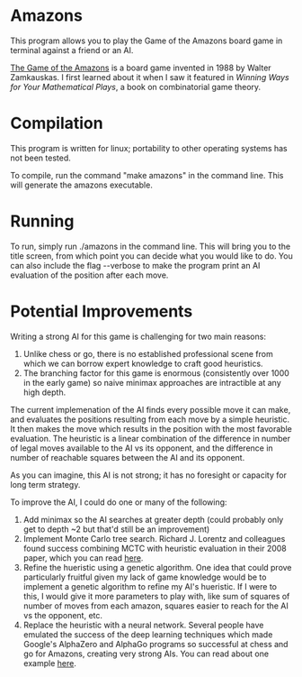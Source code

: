 # Amazons

This program allows you to play the Game of the Amazons board game in terminal against a friend or an AI.

[The Game of the Amazons](https://en.wikipedia.org/wiki/Game_of_the_Amazons) is a board game invented in 1988 by Walter Zamkauskas. I first learned about it when I saw it featured in _Winning Ways for Your Mathematical Plays_, a book on combinatorial game theory.

# Compilation

This program is written for linux; portability to other operating systems has not been tested.

To compile, run the command "make amazons" in the command line. This will generate the amazons executable.

# Running

To run, simply run ./amazons in the command line. This will bring you to the title screen, from which point you can decide what you would like to do. You can also include the flag --verbose to make the program print an AI evaluation of the position after each move.

# Potential Improvements

Writing a strong AI for this game is challenging for two main reasons:
1. Unlike chess or go, there is no established professional scene from which we can borrow expert knowledge to craft good heuristics.
2. The branching factor for this game is enormous (consistently over 1000 in the early game) so naive minimax approaches are intractible at any high depth.

The current implemenation of the AI finds every possible move it can make, and evaluates the positions resulting from each move by a simple heuristic. It then makes the move which results in the position with the most favorable evaluation. The heuristic is a linear combination of the difference in number of legal moves available to the AI vs its opponent, and the difference in number of reachable squares between the AI and its opponent.

As you can imagine, this AI is not strong; it has no foresight or capacity for long term strategy.

To improve the AI, I could do one or many of the following:
1. Add minimax so the AI searches at greater depth (could probably only get to depth ~2 but that'd still be an improvement)
2. Implement Monte Carlo tree search. Richard J. Lorentz and colleagues found success combining MCTC with heuristic evaluation in their 2008 paper, which you can read [here](https://link.springer.com/chapter/10.1007/978-3-540-87608-3_2).
3. Refine the hueristic using a genetic algorithm. One idea that could prove particularly fruitful given my lack of game knowledge would be to implement a genetic algorithm to refine my AI's hueristic. If I were to this, I would give it more parameters to play with, like sum of squares of number of moves from each amazon, squares easier to reach for the AI vs the opponent, etc.
4. Replace the heuristic with a neural network. Several people have emulated the success of the deep learning techniques which made Google's AlphaZero and AlphaGo programs so successful at chess and go for Amazons, creating very strong AIs. You can read about one example [here](https://ieeexplore.ieee.org/stamp/stamp.jsp?tp=&arnumber=8408297).

